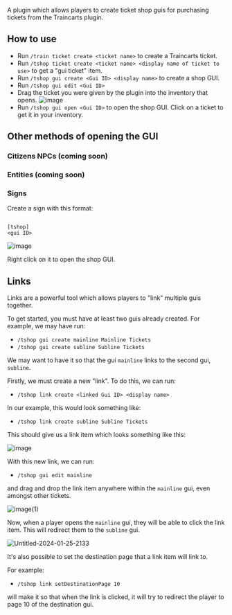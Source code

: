 A plugin which allows players to create ticket shop guis for purchasing tickets from the Traincarts plugin.

## How to use
- Run `/train ticket create <ticket name>` to create a Traincarts ticket.
- Run `/tshop ticket create <ticket name> <display name of ticket to use>` to get a "gui ticket" item.
- Run `/tshop gui create <Gui ID> <display name>` to create a shop GUI.
- Run `/tshop gui edit <Gui ID>`
- Drag the ticket you were given by the plugin into the inventory that opens.
 ![image](https://github.com/DNAmaster10/TraincartsTicketShop/assets/67452089/20acf26a-fb5d-461c-bbb6-c840e0ecd0b9)
- Run `/tshop gui open <Gui ID>` to open the shop GUI. Click on a ticket to get it in your inventory.

## Other methods of opening the GUI
### Citizens NPCs (coming soon)
### Entities (coming soon)
### Signs
Create a sign with this format:
```

[tshop]
<gui ID>

```
![image](https://github.com/DNAmaster10/TraincartsTicketShop/assets/67452089/8a287820-3aab-4e71-ae9a-40ebfc168b81)

Right click on it to open the shop GUI.

## Links
Links are a powerful tool which allows players to "link" multiple guis together.

To get started, you must have at least two guis already created. For example, we may have run:
- `/tshop gui create mainline Mainline Tickets`
- `/tshop gui create subline Subline Tickets`

We may want to have it so that the gui `mainline` links to the second gui, `subline`.

Firstly, we must create a new "link". To do this, we can run:
- `/tshop link create <linked Gui ID> <display name>`

In our example, this would look something like:
- `/tshop link create subline Subline Tickets`

This should give us a link item which looks something like this:

![image](https://github.com/DNAmaster10/TraincartsTicketShop/assets/44494235/92f18aec-fd6f-446b-8475-ee71d26646e3)

With this new link, we can run:
- `/tshop gui edit mainline`
  
and drag and drop the link item anywhere within the `mainline` gui, even amongst other tickets.

![image(1)](https://github.com/DNAmaster10/TraincartsTicketShop/assets/44494235/ad39b4f3-5caa-436d-a124-69a82d72a48a)

Now, when a player opens the `mainline` gui, they will be able to click the link item. This will redirect them to the `subline` gui.

![Untitled-2024-01-25-2133](https://github.com/DNAmaster10/TraincartsTicketShop/assets/44494235/bea04e28-cb23-4448-9102-7a74238354cd)

It's also possible to set the destination page that a link item will link to.

For example:
- `/tshop link setDestinationPage 10`
  
will make it so that when the link is clicked, it will try to redirect the player to page 10 of the destination gui.






